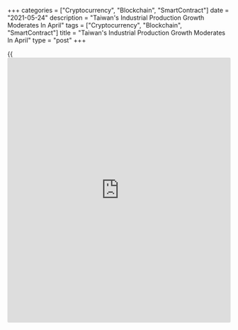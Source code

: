 +++
categories = ["Cryptocurrency", "Blockchain", "SmartContract"]
date = "2021-05-24"
description = "Taiwan's Industrial Production Growth Moderates In April"
tags = ["Cryptocurrency", "Blockchain", "SmartContract"]
title = "Taiwan's Industrial Production Growth Moderates In April"
type = "post"
+++

{{<iframe id="large-banner" src="https://www.bounty.group/#slide=5.0" width="100%" height="600" scrolling="no" style="border: 0px solid rgb(216, 221, 230); border-radius: 3px;">}}

Taiwan's industrial production growth moderated in April, data from the
Ministry of Economic Affairs showed on Monday.

Industrial production advanced 13.62 percent year-on-year in April,
slower than the 16.06 percent increase seen in March.

Likewise, manufacturing output growth slowed to 14.24 percent from 17.24
percent in the previous month.

Mining and quarrying grew 5.13 percent and electricity and gas supply
output gained 7 percent. Meanwhile, water supply output was down 2.42
percent.  
  
On a monthly basis, industrial production decreased by seasonally
adjusted 1.27 percent in April.

For comments and feedback [contact](https://www.playgroundfx.com/contact/): editorial@rtt[news](https://www.letsplayfx.com/blog/forex-news-website/).com

[Economic News][1]

 **What parts of the world are seeing the best (and worst) economic
performances lately? Click[here][2] to check out our [Econ Scorecard][2]
and find out! See up-to-the-moment [ranking](https://www.playgroundfx.com/blog/crypto-exchange-ranking/)s for the best and worst
performers in [GDP][3], [unemployment rate][4], [inflation][2] and much
more.**

   1. www.rtt[news](https://www.letsplayfx.com/blog/forex-news-website/).com/Content/EconomicNews.aspx
   2. www.rtt[news](https://www.letsplayfx.com/blog/forex-news-website/).com/economic-scorecard/world-rank/CPI/highest-performance.aspx
   3. www.rtt[news](https://www.letsplayfx.com/blog/forex-news-website/).com/economic-scorecard/world-rank/GDP/highest-performance.aspx
   4. www.rtt[news](https://www.letsplayfx.com/blog/forex-news-website/).com/economic-scorecard/world-rank/unemployment-rate/lowest-performance.aspx